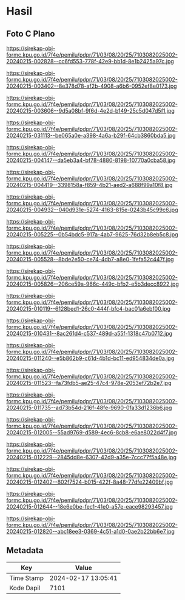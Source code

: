 # Hasil

## Foto C Plano

https://sirekap-obj-formc.kpu.go.id/7f4e/pemilu/pdpr/71/03/08/20/25/7103082025002-20240215-002828--cc6fd553-778f-42e9-bb1d-8e1b2425a97c.jpg

https://sirekap-obj-formc.kpu.go.id/7f4e/pemilu/pdpr/71/03/08/20/25/7103082025002-20240215-003402--8e378d78-af2b-4908-a6b6-0952ef8e0173.jpg

https://sirekap-obj-formc.kpu.go.id/7f4e/pemilu/pdpr/71/03/08/20/25/7103082025002-20240215-003606--9d5a08bf-9f6d-4e2d-b149-25c5d047d5f1.jpg

https://sirekap-obj-formc.kpu.go.id/7f4e/pemilu/pdpr/71/03/08/20/25/7103082025002-20240215-031113--be065a0e-a398-4a6a-b29f-64cb3860bda5.jpg

https://sirekap-obj-formc.kpu.go.id/7f4e/pemilu/pdpr/71/03/08/20/25/7103082025002-20240215-004147--da5eb3a4-bf78-4880-8198-10770a0cba58.jpg

https://sirekap-obj-formc.kpu.go.id/7f4e/pemilu/pdpr/71/03/08/20/25/7103082025002-20240215-004419--3398158a-f859-4b21-aed2-a688f99a10f8.jpg

https://sirekap-obj-formc.kpu.go.id/7f4e/pemilu/pdpr/71/03/08/20/25/7103082025002-20240215-004932--040d931e-5274-4163-815e-0243b45c99c6.jpg

https://sirekap-obj-formc.kpu.go.id/7f4e/pemilu/pdpr/71/03/08/20/25/7103082025002-20240215-005225--0b54bdc5-917a-4ab7-9625-76d32b8eb5c8.jpg

https://sirekap-obj-formc.kpu.go.id/7f4e/pemilu/pdpr/71/03/08/20/25/7103082025002-20240215-005528--8bde2e50-ce74-4db7-a8e0-1fefa52c447f.jpg

https://sirekap-obj-formc.kpu.go.id/7f4e/pemilu/pdpr/71/03/08/20/25/7103082025002-20240215-005826--206ce59a-966c-449c-bfb2-e5b3decc8922.jpg

https://sirekap-obj-formc.kpu.go.id/7f4e/pemilu/pdpr/71/03/08/20/25/7103082025002-20240215-010119--6128bed1-26c0-444f-bfc4-bac01a6ebf00.jpg

https://sirekap-obj-formc.kpu.go.id/7f4e/pemilu/pdpr/71/03/08/20/25/7103082025002-20240215-010431--8ac261d4-c537-489d-a55f-1318c47b0712.jpg

https://sirekap-obj-formc.kpu.go.id/7f4e/pemilu/pdpr/71/03/08/20/25/7103082025002-20240215-011240--e5b862b9-c61d-4b1d-bc11-ed954834de0a.jpg

https://sirekap-obj-formc.kpu.go.id/7f4e/pemilu/pdpr/71/03/08/20/25/7103082025002-20240215-011523--fa73fdb5-ae25-47c4-978e-2053ef72b2e7.jpg

https://sirekap-obj-formc.kpu.go.id/7f4e/pemilu/pdpr/71/03/08/20/25/7103082025002-20240215-011735--ad73b54d-216f-48fe-9690-0fa33d1236b6.jpg

https://sirekap-obj-formc.kpu.go.id/7f4e/pemilu/pdpr/71/03/08/20/25/7103082025002-20240215-012005--55ad9769-d589-4ec6-8cb8-e6ae8022d4f7.jpg

https://sirekap-obj-formc.kpu.go.id/7f4e/pemilu/pdpr/71/03/08/20/25/7103082025002-20240215-012229--2845dd8e-6307-42d9-a35e-7ccc77f5a48e.jpg

https://sirekap-obj-formc.kpu.go.id/7f4e/pemilu/pdpr/71/03/08/20/25/7103082025002-20240215-012402--802f7524-b015-422f-8a48-77dfe22409bf.jpg

https://sirekap-obj-formc.kpu.go.id/7f4e/pemilu/pdpr/71/03/08/20/25/7103082025002-20240215-012644--18e6e0be-fec1-41e0-a57e-eace98293457.jpg

https://sirekap-obj-formc.kpu.go.id/7f4e/pemilu/pdpr/71/03/08/20/25/7103082025002-20240215-012820--abc18ee3-0369-4c51-a1d0-0ae2b22bb6e7.jpg


## Metadata

| Key        | Value               |
| ---------- | ------------------- |
| Time Stamp | 2024-02-17 13:05:41 |
| Kode Dapil | 7101                |



